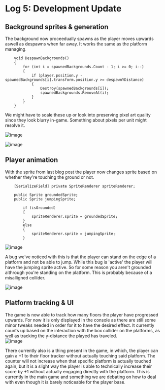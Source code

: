 # Log 5: Development Update

## Background sprites & generation

The background now proceedually spawns as the player moves upwards aswell as despawns when far away. It works the same as the platform managing.

```
    void DespawnBackgrounds()
    {
        for (int i = spawnedBackgrounds.Count - 1; i >= 0; i--)
        {
            if (player.position.y - spawnedBackgrounds[i].transform.position.y >= despawnYDistance)
            {
                Destroy(spawnedBackgrounds[i]);
                spawnedBackgrounds.RemoveAt(i);
            }
        }
    }
```

We might have to scale these up or look into preserving pixel art quality since they look blurry in-game. Something about pixels per unit might resolve it.

![image](https://github.com/Esben-Andreas-Madsen/GMD1_Ascendia/assets/91538845/9baaf4f3-a425-4220-8061-90e167a77068)

![image](https://github.com/Esben-Andreas-Madsen/GMD1_Ascendia/assets/91538845/26eb7eac-e8e0-47eb-9239-5717075d2b87)

## Player animation

With the sprite from last blog post the player now changes sprite based on whether they're touching the ground or not.

```
    [SerializeField] private SpriteRenderer spriteRenderer;

    public Sprite groundedSprite;
    public Sprite jumpingSprite; 

```
```
        if (isGrounded)
        {
            spriteRenderer.sprite = groundedSprite;
        }
        else
        {
            spriteRenderer.sprite = jumpingSprite;
        }
```


![image](https://github.com/Esben-Andreas-Madsen/GMD1_Ascendia/assets/91538845/e706c521-da74-47b8-b721-bcf8d247abeb)

A bug we've noticed with this is that the player can stand on the edge of a platform and not be able to jump. While this bug is 'active' the player will have the jumping sprite active. So for some reason you aren't grounded althrough you're standing on the platform. This is probably because of a misalligned collider.

![image](https://github.com/Esben-Andreas-Madsen/GMD1_Ascendia/assets/91538845/f76ea705-e69a-487e-9756-2e69ce08b1ca)


## Platform tracking & UI

The game is now able to track how many floors the player have progressed upwards. 
For now it is only displayed in the console as there are still some minor tweaks needed in order for it to have the desired effect. It currently counts up based on the interaction with the box collider on the platforms, as well as tracking the y-distance the played has traveled. </br>
![image](https://github.com/Esben-Andreas-Madsen/GMD1_Ascendia/assets/102215807/98e6d141-a6bd-4796-8e8f-89b3f5fefe29)

There currently also is a thing present in the game, in which, the player can gain a +1 to their floor tracker without actually touching said platform. The counter will not increase when that specific platform is actually touched again, but it is a slight way the player is able to technically increase their score by +1 without actually engaging directly with the platform. This is currently in the main game and something we are debating on how to deal with even though it is barely noticeable for the player base.





